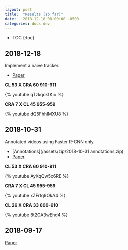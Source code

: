 ```yaml
---
layout: post
title:  "Results (so far)"
date:   2018-12-18 08:00:00 -0500
categories: docs dev
---
```


* TOC
{:toc}


## 2018-12-18
Implement a naive tracker.
* [Paper][paper-2018-12-18]

**CL 53 X CRA 60 910-911**

{% youtube qTzkqokfKio %}

**CRA 7 X CL 45 955-959**

{% youtube dQ5FhhIMXU8 %}

## 2018-10-31

Annotated videos using Faster R-CNN only.
* [Annotations](/assets/zip/2018-10-31 annotations.zip)
* [Paper][paper-2018-10-31]

**CL 53 X CRA 60 910-911**

{% youtube AyXqQw5c6RE %}

**CRA 7 X CL 45 955-959**

{% youtube xZFrtq9OkA4 %}

**CL 26 X CRA 33 600-610**

{% youtube 8t2GA3wEhd4 %}

## 2018-09-17

[Paper][paper-2018-09-17]



[paper-2018-09-17]:https://drive.google.com/file/d/1CiPz26oMLvjL3tzKRIznN_no4SJ__vda/view?usp=sharing
[paper-2018-10-31]:https://drive.google.com/file/d/1XcEIwkHXaL7uiuAG5NWoJDpYRzSCsPRL/view?usp=sharing
[paper-2018-12-18]:https://drive.google.com/file/d/1dIqF3gFfvuf8E85TcLlNU5Rxu6tqEMGL/view?usp=sharing
